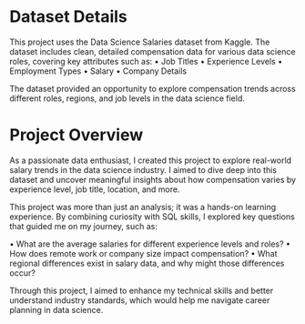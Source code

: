 # Dataset Details
This project uses the Data Science Salaries dataset from Kaggle. The dataset includes clean, detailed compensation data for various data science roles, covering key attributes such as:
• Job Titles
• Experience Levels
• Employment Types
• Salary
• Company Details

The dataset provided an opportunity to explore compensation trends across different roles, regions, and job levels in the data science field.

# Project Overview
As a passionate data enthusiast, I created this project to explore real-world salary trends in the data science industry. I aimed to dive deep into this dataset and uncover meaningful insights about how compensation varies by experience level, job title, location, and more.

This project was more than just an analysis; it was a hands-on learning experience. By combining curiosity with SQL skills, I explored key questions that guided me on my journey, such as:

• What are the average salaries for different experience levels and roles?
• How does remote work or company size impact compensation?
• What regional differences exist in salary data, and why might those differences occur?

Through this project, I aimed to enhance my technical skills and better understand industry standards, which would help me navigate career planning in data science.
